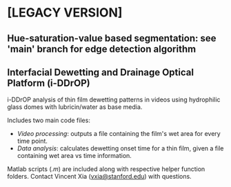 # [LEGACY VERSION]
## Hue-saturation-value based segmentation: see 'main' branch for edge detection algorithm

## Interfacial Dewetting and Drainage Optical Platform (i-DDrOP)

i-DDrOP analysis of thin film dewetting patterns in videos using hydrophilic glass domes with lubricin/water as base media. 

Includes two main code files:
- *Video processing*: outputs a file containing the film's wet area for every time point.
- *Data analysis*: calculates dewetting onset time for a thin film, given a file containing wet area vs time information.

Matlab scripts (*.m*) are included along with respective helper function folders. Contact Vincent Xia (vxia@stanford.edu) with questions.

